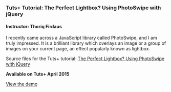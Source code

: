 ### Tuts+ Tutorial: The Perfect Lightbox? Using PhotoSwipe with jQuery
#### Instructor: Thoriq Firdaus

I recently came across a JavaScript library called PhotoSwipe, and I am truly impressed. It is a brilliant library which overlays an image or a group of images on your current page, an effect popularly known as lightbox.

Source files for the Tuts+ tutorial: [The Perfect Lightbox? Using PhotoSwipe with jQuery](http://webdesign.tutsplus.com/tutorials/the-perfect-lightbox-using-photoswipe-with-jquery--cms-23587)

**Available on Tuts+ April 2015**

[View the demo](http://tutsplus.github.io/photoswipe-jquery)